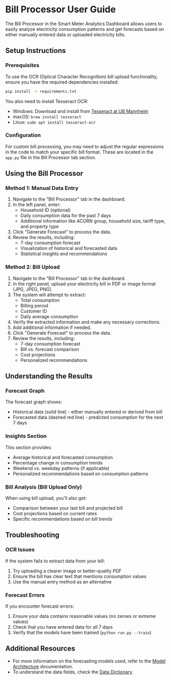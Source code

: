 # Bill Processor User Guide

The Bill Processor in the Smart Meter Analytics Dashboard allows users to easily analyze electricity consumption patterns and get forecasts based on either manually entered data or uploaded electricity bills.

## Setup Instructions

### Prerequisites

To use the OCR (Optical Character Recognition) bill upload functionality, ensure you have the required dependencies installed:

```bash
pip install -r requirements.txt
```

You also need to install Tesseract OCR:
- Windows: Download and install from [Tesseract at UB Mannheim](https://github.com/UB-Mannheim/tesseract/wiki)
- macOS: `brew install tesseract`
- Linux: `sudo apt install tesseract-ocr`

### Configuration

For custom bill processing, you may need to adjust the regular expressions in the code to match your specific bill format. These are located in the `app.py` file in the Bill Processor tab section.

## Using the Bill Processor

### Method 1: Manual Data Entry

1. Navigate to the "Bill Processor" tab in the dashboard.
2. In the left panel, enter:
   - Household ID (optional)
   - Daily consumption data for the past 7 days
   - Additional information like ACORN group, household size, tariff type, and property type
3. Click "Generate Forecast" to process the data.
4. Review the results, including:
   - 7-day consumption forecast
   - Visualization of historical and forecasted data
   - Statistical insights and recommendations

### Method 2: Bill Upload

1. Navigate to the "Bill Processor" tab in the dashboard.
2. In the right panel, upload your electricity bill in PDF or image format (JPG, JPEG, PNG).
3. The system will attempt to extract:
   - Total consumption
   - Billing period
   - Customer ID
   - Daily average consumption
4. Verify the extracted information and make any necessary corrections.
5. Add additional information if needed.
6. Click "Generate Forecast" to process the data.
7. Review the results, including:
   - 7-day consumption forecast
   - Bill vs. forecast comparison
   - Cost projections
   - Personalized recommendations

## Understanding the Results

### Forecast Graph

The forecast graph shows:
- Historical data (solid line) - either manually entered or derived from bill
- Forecasted data (dashed red line) - predicted consumption for the next 7 days

### Insights Section

This section provides:
- Average historical and forecasted consumption
- Percentage change in consumption trends
- Weekend vs. weekday patterns (if applicable)
- Personalized recommendations based on consumption patterns

### Bill Analysis (Bill Upload Only)

When using bill upload, you'll also get:
- Comparison between your last bill and projected bill
- Cost projections based on current rates
- Specific recommendations based on bill trends

## Troubleshooting

### OCR Issues

If the system fails to extract data from your bill:
1. Try uploading a clearer image or better-quality PDF
2. Ensure the bill has clear text that mentions consumption values
3. Use the manual entry method as an alternative

### Forecast Errors

If you encounter forecast errors:
1. Ensure your data contains reasonable values (no zeroes or extreme values)
2. Check that you have entered data for all 7 days
3. Verify that the models have been trained (`python run.py --train`)

## Additional Resources

- For more information on the forecasting models used, refer to the [Model Architecture](model_architecture.md) documentation.
- To understand the data fields, check the [Data Dictionary](data_dictionary.md). 